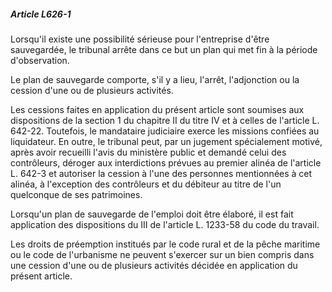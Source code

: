##### Article L626-1

Lorsqu'il existe une possibilité sérieuse pour l'entreprise d'être sauvegardée, le tribunal arrête dans ce but un plan qui met fin à la période d'observation.

Le plan de sauvegarde comporte, s'il y a lieu, l'arrêt, l'adjonction ou la cession d'une ou de plusieurs activités.

Les cessions faites en application du présent article sont soumises aux dispositions de la section 1 du chapitre II du titre IV et à celles de l'article L. 642-22. Toutefois, le mandataire judiciaire exerce les missions confiées au liquidateur. En outre, le tribunal peut, par un jugement spécialement motivé, après avoir recueilli l'avis du ministère public et demandé celui des contrôleurs, déroger aux interdictions prévues au premier alinéa de l'article L. 642-3 et autoriser la cession à l'une des personnes mentionnées à cet alinéa, à l'exception des contrôleurs et du débiteur au titre de l'un quelconque de ses patrimoines.

Lorsqu'un plan de sauvegarde de l'emploi doit être élaboré, il est fait application des dispositions du III de l'article L. 1233-58 du code du travail.

Les droits de préemption institués par le code rural et de la pêche maritime ou le code de l'urbanisme ne peuvent s'exercer sur un bien compris dans une cession d'une ou de plusieurs activités décidée en application du présent article.

